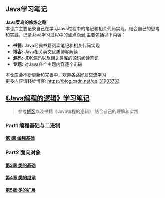 ## Java学习笔记
**Java菜鸟的修炼之路**: <br>
本仓库主要记录自己在学习Java过程中的笔记和相关代码实现，结合自己的思考和实践，记录Java学习过程中的点点滴滴,主要包括以下内容：
* **书籍:** Java经典书籍阅读笔记和相关代码实现
* **博客:** Java相关英文优质博客解读
* **源码:** JDK源码以及相关类库的源码阅读笔记
* **专题:** 对Java各个主题内容逐个击破
  
本仓库会不断更新和完善中，欢迎各路好友交流学习 <br>
更多内容请移步博客: https://blog.csdn.net/qq_31903733

## [《Java编程的逻辑》学习笔记](/the-logic-java/the-logic-java.md)
> 参考[博客](https://www.cnblogs.com/swiftma/p/5631311.html)以及书籍《Java编程的逻辑》
> 结合自己的理解和实践

### Part1 编程基础与二进制
#### [第1章 编程基础](./the-logic-java/src/main/java/com/xinyue/part1/readme.md)

### Part2 面向对象
#### [第3章 类的基础](/the-logic-java/src/main/java/com/xinyue/part2/readme.md)
#### [第4章 类的继承](/the-logic-java/src/main/java/com/xinyue/part2/readme2.md)
#### [第5章 类的扩展](/the-logic-java/src/main/java/com/xinyue/part2/readme3.md)
